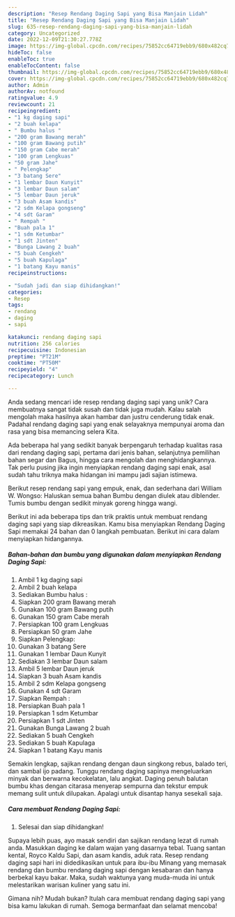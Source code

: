 ```yaml
---
description: "Resep Rendang Daging Sapi yang Bisa Manjain Lidah"
title: "Resep Rendang Daging Sapi yang Bisa Manjain Lidah"
slug: 635-resep-rendang-daging-sapi-yang-bisa-manjain-lidah
category: Uncategorized
date: 2022-12-09T21:30:27.778Z
image: https://img-global.cpcdn.com/recipes/75852cc64719ebb9/680x482cq70/rendang-daging-sapi-foto-resep-utama.jpg
hideToc: false
enableToc: true
enableTocContent: false
thumbnail: https://img-global.cpcdn.com/recipes/75852cc64719ebb9/680x482cq70/rendang-daging-sapi-foto-resep-utama.jpg
cover: https://img-global.cpcdn.com/recipes/75852cc64719ebb9/680x482cq70/rendang-daging-sapi-foto-resep-utama.jpg
author: Admin
authorAv: notfound
ratingvalue: 4.9
reviewcount: 21
recipeingredient:
- "1 kg daging sapi"
- "2 buah kelapa"
- " Bumbu halus "
- "200 gram Bawang merah"
- "100 gram Bawang putih"
- "150 gram Cabe merah"
- "100 gram Lengkuas"
- "50 gram Jahe"
- " Pelengkap"
- "3 batang Sere"
- "1 lembar Daun Kunyit"
- "3 lembar Daun salam"
- "5 lembar Daun jeruk"
- "3 buah Asam kandis"
- "2 sdm Kelapa gongseng"
- "4 sdt Garam"
- " Rempah "
- "Buah pala 1"
- "1 sdm Ketumbar"
- "1 sdt Jinten"
- "Bunga Lawang 2 buah"
- "5 buah Cengkeh"
- "5 buah Kapulaga"
- "1 batang Kayu manis"
recipeinstructions:

- "Sudah jadi dan siap dihidangkan!"
categories:
- Resep
tags:
- rendang
- daging
- sapi

katakunci: rendang daging sapi 
nutrition: 256 calories
recipecuisine: Indonesian
preptime: "PT21M"
cooktime: "PT50M"
recipeyield: "4"
recipecategory: Lunch

---
```





Anda sedang mencari ide resep rendang daging sapi yang unik? Cara membuatnya sangat tidak susah dan tidak juga mudah. Kalau salah mengolah maka hasilnya akan hambar dan justru cenderung tidak enak. Padahal rendang daging sapi yang enak selayaknya mempunyai aroma dan rasa yang bisa memancing selera Kita.





Ada beberapa hal yang sedikit banyak berpengaruh terhadap kualitas rasa dari rendang daging sapi, pertama dari jenis bahan, selanjutnya pemilihan bahan segar dan Bagus, hingga cara mengolah dan menghidangkannya. Tak perlu pusing jika ingin menyiapkan rendang daging sapi enak,      asal sudah tahu triknya maka hidangan ini mampu jadi sajian istimewa.














Berikut resep rendang sapi yang empuk, enak, dan sederhana dari William W. Wongso: Haluskan semua bahan Bumbu dengan diulek atau diblender. Tumis bumbu dengan sedikit minyak goreng hingga wangi.






Berikut ini ada beberapa tips dan trik praktis untuk membuat rendang daging sapi yang siap dikreasikan. Kamu bisa menyiapkan Rendang Daging Sapi memakai 24 bahan dan 0 langkah pembuatan. Berikut ini cara dalam menyiapkan hidangannya.

<!--inarticleads1-->

##### Bahan-bahan dan bumbu yang digunakan dalam menyiapkan Rendang Daging Sapi:

1. Ambil 1 kg daging sapi
1. Ambil 2 buah kelapa
1. Sediakan  Bumbu halus :
1. Siapkan 200 gram Bawang merah
1. Gunakan 100 gram Bawang putih
1. Gunakan 150 gram Cabe merah
1. Persiapkan 100 gram Lengkuas
1. Persiapkan 50 gram Jahe
1. Siapkan  Pelengkap:
1. Gunakan 3 batang Sere
1. Gunakan 1 lembar Daun Kunyit
1. Sediakan 3 lembar Daun salam
1. Ambil 5 lembar Daun jeruk
1. Siapkan 3 buah Asam kandis
1. Ambil 2 sdm Kelapa gongseng
1. Gunakan 4 sdt Garam
1. Siapkan  Rempah :
1. Persiapkan Buah pala 1
1. Persiapkan 1 sdm Ketumbar
1. Persiapkan 1 sdt Jinten
1. Gunakan Bunga Lawang 2 buah
1. Sediakan 5 buah Cengkeh
1. Sediakan 5 buah Kapulaga
1. Siapkan 1 batang Kayu manis


Semakin lengkap, sajikan rendang dengan daun singkong rebus, balado teri, dan sambal ijo padang. Tunggu rendang daging sapinya mengeluarkan minyak dan berwarna kecokelatan, lalu angkat. Daging penuh balutan bumbu khas dengan citarasa menyerap sempurna dan tekstur empuk memang sulit untuk dilupakan. Apalagi untuk disantap hanya sesekali saja. 

<!--inarticleads2-->

##### Cara membuat Rendang Daging Sapi:


1. Selesai dan siap dihidangkan!

Supaya lebih puas, ayo masak sendiri dan sajikan rendang lezat di rumah anda. Masukkan daging ke dalam wajan yang dasarnya tebal. Tuang santan kental, Royco Kaldu Sapi, dan asam kandis, aduk rata. Resep rendang daging sapi hari ini didedikasikan untuk para ibu-ibu Minang yang memasak rendang dan bumbu rendang daging sapi dengan kesabaran dan hanya berbekal kayu bakar. Maka, sudah waktunya yang muda-muda ini untuk melestarikan warisan kuliner yang satu ini. 

Gimana nih? Mudah bukan? Itulah cara membuat rendang daging sapi yang bisa kamu lakukan di rumah. Semoga bermanfaat dan selamat mencoba!
